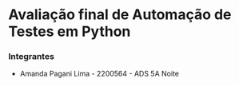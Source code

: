 # Avaliação final de Automação de Testes em Python

### Integrantes
- Amanda Pagani Lima - 2200564 - ADS 5A Noite
